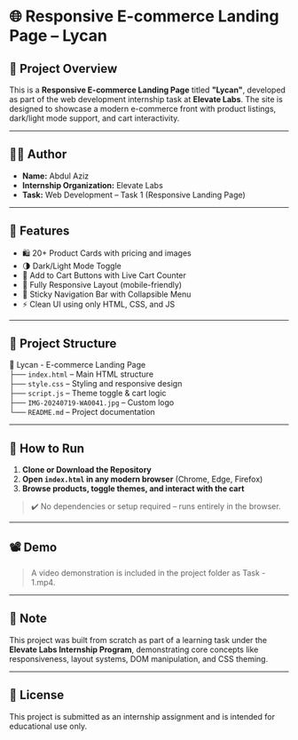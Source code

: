 # 🌐 Responsive E-commerce Landing Page – Lycan

## 📌 Project Overview

This is a **Responsive E-commerce Landing Page** titled **"Lycan"**, developed as part of the web development internship task at **Elevate Labs**. The site is designed to showcase a modern e-commerce front with product listings, dark/light mode support, and cart interactivity.

---

## 🧑‍💻 Author

- **Name:** Abdul Aziz  
- **Internship Organization:** Elevate Labs  
- **Task:** Web Development – Task 1 (Responsive Landing Page)

---

## 🌟 Features

- 🛍️ 20+ Product Cards with pricing and images
- 🌗 Dark/Light Mode Toggle
- 🛒 Add to Cart Buttons with Live Cart Counter
- 📱 Fully Responsive Layout (mobile-friendly)
- 📌 Sticky Navigation Bar with Collapsible Menu
- ⚡ Clean UI using only HTML, CSS, and JS

---

## 🧩 Project Structure

📁 Lycan - E-commerce Landing Page  
├── `index.html` – Main HTML structure  
├── `style.css` – Styling and responsive design  
├── `script.js` – Theme toggle & cart logic  
├── `IMG-20240719-WA0041.jpg` – Custom logo  
└── `README.md` – Project documentation  

---

## 🔧 How to Run

1. **Clone or Download the Repository**
2. **Open `index.html` in any modern browser** (Chrome, Edge, Firefox)
3. **Browse products, toggle themes, and interact with the cart**

> ✔️ No dependencies or setup required – runs entirely in the browser.

---

## 📽️ Demo

> A video demonstration is included in the project folder as Task - 1.mp4.

---

## 📌 Note

This project was built from scratch as part of a learning task under the **Elevate Labs Internship Program**, demonstrating core concepts like responsiveness, layout systems, DOM manipulation, and CSS theming.

---

## 📜 License

This project is submitted as an internship assignment and is intended for educational use only.
